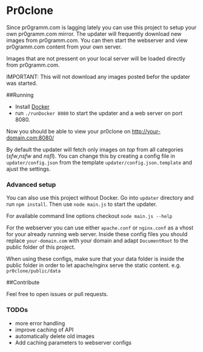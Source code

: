 Pr0clone
========

Since pr0gramm.com is lagging lately you can use this project to setup your own pr0gramm.com mirror.
The updater will frequently download new images from pr0gramm.com. You can then start the webserver and view pr0gramm.com content from your own server.

Images that are not pressent on your local server will be loaded directly from pr0gramm.com.

IMPORTANT: This will not download any images posted befor the updater was started.

##Running
- Install [Docker](https://www.docker.com/)
- run `./runDocker 8080` to start the updater and a web server on port 8080.

Now you should be able to view your pr0clone on http://your-domain.com:8080/

By default the updater will fetch only images on *top* from all categories (*sfw*,*nsfw* and *nsfl*).
You can change this by creating a config file in `updater/config.json` from the template `updater/config.json.template` and ajust the settings.

### Advanced setup
You can also use this project without Docker.
Go into `updater` directory and run `npm install`. Then use `node main.js` to start the updater.

For available command line options checkout `node main.js --help`

For the webserver you can use either `apache.conf` or `nginx.conf` as a vhost for your already running web server.
Inside these config files you should replace `your-domain.com` with your domain and adapt `DocumentRoot` to the public folder of this project.

When using these configs, make sure that your data folder is inside the public folder in order to let apache/nginx serve the static content. e.g. `pr0clone/public/data`

##Contribute

Feel free to open issues or pull requests.

### TODOs
- more error handling
- improve caching of API
- automatically delete old images
- Add caching parameters to webserver configs
